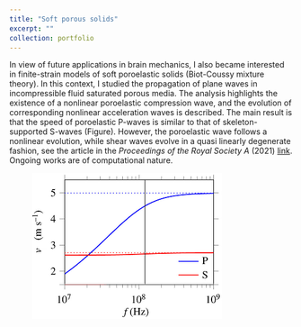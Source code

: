 ```yaml
---
title: "Soft porous solids"
excerpt: ""
collection: portfolio
---
```


In view of future applications in brain mechanics, I also became interested in finite-strain models of soft poroelastic solids (Biot-Coussy mixture theory). In this context, I studied the propagation of plane waves in incompressible fluid saturated porous media. The analysis highlights the existence of a nonlinear poroelastic compression wave, and the evolution of corresponding nonlinear acceleration waves is described. The main result is that the speed of poroelastic P-waves is similar to that of skeleton-supported S-waves (Figure). However, the poroelastic wave follows a nonlinear evolution, while shear waves evolve in a quasi linearly degenerate fashion, see the article in the <i>Proceedings of the Royal Society A</i> (2021) [link](/publication/2021-06-02-prsa). Ongoing works are of computational nature.

<figure>
    <img src="/images/Porous.png" width="338" height="259" alt="Poroelastic wave speeds">
</figure>